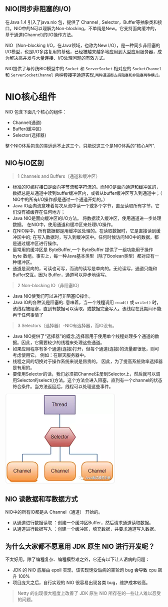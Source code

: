 ## NIO(同步非阻塞的I/O)

在Java 1.4 引入了java.nio 包，提供了 Channel , Selector，Buffer等抽象类和接口。NIO中的N可以理解为Non-blocking，不单纯是New。它支持面向缓冲的，基于通道(Channel)的I/O操作方法。 

NIO（Non-blocking I/O，在Java领域，也称为New I/O），是一种同步非阻塞的I/O模型，也是I/O多路复用的基础，已经被越来越多地应用到大型应用服务器，成为解决高并发与大量连接、I/O处理问题的有效方式。

NIO提供了与传统BIO模型中的 `Socket` 和 `ServerSocket` 相对应的 `SocketChannel` 和 `ServerSocketChannel` 两种套接字通道实现,`两种通道都支持阻塞和非阻塞两种模式。`

# NIO核心组件

NIO 包含下面几个核心的组件：
 
- Channel(通道)
- Buffer(缓冲区)
- Selector(选择器)

整个NIO体系包含的类远远不止这三个，只能说这三个是NIO体系的“核心API”.

## NIO与IO区别

>1 Channels and Buffers（通道和缓冲区）
 
- 标准的IO编程接口是面向字节流和字符流的。而NIO是面向通道和缓冲区的，数据总是从通道中读到buffer缓冲区内，或者从buffer缓冲区写入到通道中；（ NIO中的所有I/O操作都是通过一个通道开始的。）
- Java IO面向流意味着每次从流中读一个或多个字节，直至读取所有字节，它们没有被缓存在任何地方；
- Java NIO是面向缓冲区的I/O方法。 将数据读入缓冲区，使用通道进一步处理数据。 在NIO中，使用通道和缓冲区来处理I/O操作。
- 在NIO厍中，所有数据都是用缓冲区处理的。在读取数据时，它是直接读到缓冲区中的; 在写入数据时，写入到缓冲区中。任何时候访问NIO中的数据，都是通过缓冲区进行操作。
- 最常用的缓冲区是 ByteBuffer,一个 ByteBuffer 提供了一组功能用于操作 byte 数组。事实上，每一种Java基本类型（除了Boolean类型）都对应有一种缓冲区。
- 通道是双向的，可读也可写，而流的读写是单向的。无论读写，通道只能和Buffer交互。因为 Buffer，通道可以异步地读写。

>2 Non-blocking IO（非阻塞IO）
 
- Java NIO使我们可以进行非阻塞IO操作。
- Java IO的各种流是阻塞的: 意味着，当一个线程调用 `read()` 或  `write()` 时，该线程被阻塞，直到有数据可以读取，或数据完全写入。该线程在此期间不能再干任何事情了

>3 Selectors（选择器）-NIO有选择器，而IO没有。
 
- Java NIO提供了“选择器”的概念,选择器用于使用单个线程处理多个通道的数据。因此，它需要较少的线程来处理这些通道。
- 如果应用程序有多个通道(连接)打开，但每个通道(连接)的流量都很低，则可考虑使用它。 例如：在聊天服务器中。
- 线程之间的切换对于操作系统来说是昂贵的。 因此，为了提高系统效率选择器是有用的。
- 要使用Selector的话，我们必须把Channel注册到Selector上，然后就可以调用Selector的select()方法。这个方法会进入阻塞，直到有一个channel的状态符合条件。当方法返回后，线程可以处理这些事件。

![一个单线程中Slector维护3个Channel的示意图](Selector.png)

## NIO 读数据和写数据方式

NIO中的所有IO都是从 Channel（通道） 开始的。

- 从通道进行数据读取 ：创建一个缓冲区Buffer，然后请求通道读取数据。
- 从通道进行数据写入 ：创建一个缓冲区，填充数据，并要求通道写入数据。

## 为什么大家都不愿意用 JDK 原生 NIO 进行开发呢？

不太好用，除了编程复杂、编程模型难之外，它还有以下让人诟病的问题：

- JDK 的 NIO 底层由 epoll 实现，该实现饱受诟病的空轮询 bug 会导致 cpu 飙升 100%
- 项目庞大之后，自行实现的 NIO 很容易出现各类 bug，维护成本较高。

>Netty 的出现很大程度上改善了 JDK 原生 NIO 所存在的一些让人难以忍受的问题。